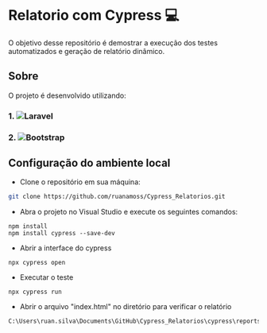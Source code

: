 # Relatorio com Cypress 💻
O objetivo desse repositório é demostrar a execução dos testes automatizados e geração de relatório dinâmico.

## Sobre
O projeto é desenvolvido utilizando:
### 1. ![Laravel](https://christoshrousis.com/static/ec59f19f3cc66e05c97285c372f40e78/045fd/cypress-bw.png)
### 2. ![Bootstrap](https://th.bing.com/th/id/OIP.LozMy7iX-eo7YX52U8gbuwAAAA?rs=1&pid=ImgDetMain)

## Configuração do ambiente local
- Clone o repositório em sua máquina:
```bash
git clone https://github.com/ruanamoss/Cypress_Relatorios.git
```
- Abra o projeto no Visual Studio e execute os seguintes comandos:
```
npm install
npm install cypress --save-dev
```
- Abrir a interface do cypress
```
npx cypress open
```
- Executar o teste
```
npx cypress run
```
- Abrir o arquivo "index.html" no diretório para verificar o relatório
```
C:\Users\ruan.silva\Documents\GitHub\Cypress_Relatorios\cypress\reports\html
```
